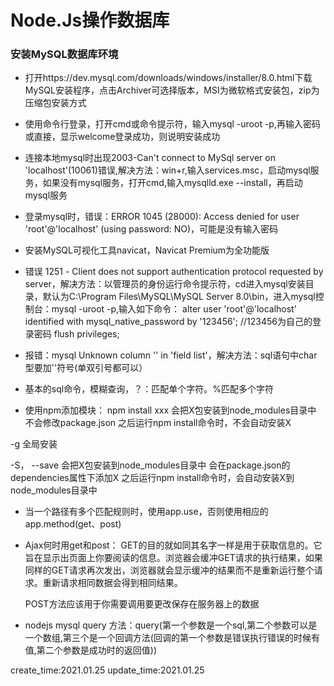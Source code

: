 # Node.Js操作数据库

### 安装MySQL数据库环境

- 打开https://dev.mysql.com/downloads/windows/installer/8.0.html下载MySQL安装程序，点击Archiver可选择版本，MSI为微软格式安装包，zip为压缩包安装方式
- 使用命令行登录，打开cmd或命令提示符，输入mysql -uroot -p,再输入密码或直接<Enter>，显示welcome登录成功，则说明安装成功
- 连接本地mysql时出现2003-Can't connect to MySql server on 'localhost'(10061)错误,解决方法：win+r,输入services.msc，启动mysql服务，如果没有mysql服务，打开cmd,输入mysqlld.exe --install，再启动mysql服务
- 登录mysql时，错误：ERROR 1045 (28000): Access denied for user 'root'@'localhost' (using password: NO)，可能是没有输入密码
- 安装MySQL可视化工具navicat，Navicat Premium为全功能版
- 错误 1251 - Client does not support authentication protocol requested by server，解决方法：以管理员的身份运行命令提示符，cd进入mysql安装目录，默认为C:\Program Files\MySQL\MySQL Server 8.0\bin，进入mysql控制台：mysql -uroot -p,输入如下命令：
  alter user 'root'@'localhost' identified with mysql_native_password by '123456';
  //123456为自己的登录密码
  flush privileges;

 - 报错：mysql Unknown column '' in 'field list'，解决方法：sql语句中char型要加''符号(单双引号都可以）
 - 基本的sql命令，模糊查询，？：匹配单个字符。%匹配多个字符
 - 使用npm添加模块：
  npm install xxx
    会把X包安装到node_modules目录中
    不会修改package.json
    之后运行npm install命令时，不会自动安装X

-g
全局安装

-S， --save
会把X包安装到node_modules目录中
会在package.json的dependencies属性下添加X
之后运行npm install命令时，会自动安装X到node_modules目录中
  
- 当一个路径有多个匹配规则时，使用app.use，否则使用相应的app.method(get、post)
- Ajax何时用get和post：
  GET的目的就如同其名字一样是用于获取信息的。它旨在显示出页面上你要阅读的信息。浏览器会缓冲GET请求的执行结果，如果同样的GET请求再次发出，浏览器就会显示缓冲的结果而不是重新运行整个请求。重新请求相同数据会得到相同结果。

  POST方法应该用于你需要调用要更改保存在服务器上的数据
 
- nodejs mysql query 方法：query(第一个参数是一个sql,第二个参数可以是一个数组,第三个是一个回调方法(回调的第一个参数是错误执行错误的时候有值,第二个参数是成功时的返回值))
  
create_time:2021.01.25
update_time:2021.01.25


